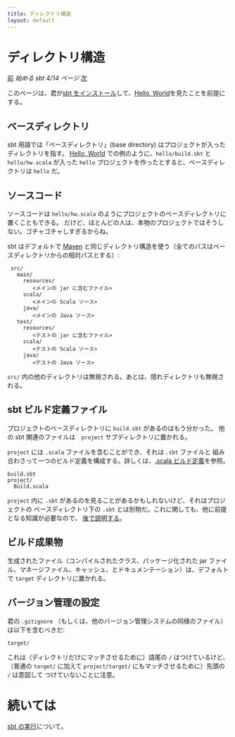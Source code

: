 ```yaml
---
title: ディレクトリ構造
layout: default
---
```


[Maven]: http://maven.apache.org/

# ディレクトリ構造

[前](../hello) _始める sbt 4/14 ページ_ [次](../running)

このページは、君が[sbt をインストール](../setup)して、[Hello, World](../hello)を見たことを前提にする。

## ベースディレクトリ

sbt 用語では「ベースディレクトリ」(base directory) はプロジェクトが入ったディレクトリを指す。
[Hello, World](../hello) での例のように、`hello/build.sbt` と `hello/hw.scala` が入った
`hello` プロジェクトを作ったとすると、ベースディレクトリは `hello` だ。

## ソースコード

ソースコードは `hello/hw.scala` のようにプロジェクトのベースディレクトリに置くこともできる。
だけど、ほとんどの人は、本物のプロジェクトではそうしない。ゴチャゴチャしすぎるからね。

sbt はデフォルトで [Maven] と同じディレクトリ構造を使う（全てのパスはベースディレクトリからの相対パスとする）:

     src/
       main/
         resources/
            <メインの jar に含むファイル>
         scala/
            <メインの Scala ソース>
         java/
            <メインの Java ソース>
       test/
         resources/
            <テストの jar に含むファイル>
         scala/
            <テストの Scala ソース>
         java/
            <テストの Java ソース>

`src/` 内の他のディレクトリは無視される。あとは、隠れディレクトリも無視される。

## sbt ビルド定義ファイル

プロジェクトのベースディレクトリに `build.sbt` があるのはもう分かった。
他の sbt 関連のファイルは　`project` サブディレクトリに置かれる。

`project` には `.scala` ファイルを含むことができ、それは `.sbt` ファイルと
組み合わさって一つのビルド定義を構成する。詳しくは、[.scala ビルド定義](../full-def)を参照。

    build.sbt
    project/
      Build.scala

`project` 内に `.sbt` があるのを見ることがあるかもしれないけど、それはプロジェクトの
ベースディレクトリ下の `.sbt` とは別物だ。これに関しても、他に前提となる知識が必要なので、
[後で説明する](../full-def)。

## ビルド成果物

生成されたファイル（コンパイルされたクラス、パッケージ化された jar ファイル、マネージファイル、キャッシュ、とドキュメンテーション）は、デフォルトで `target` ディレクトリに置かれる。

## バージョン管理の設定

君の `.gitignore` （もしくは、他のバージョン管理システムの同様のファイル）は以下を含むべきだ:

    target/

これは（ディレクトリだけにマッチさせるために）語尾の `/` はつけているけど、
（普通の `target/` に加えて `project/target/` にもマッチさせるために）先頭の `/` は意図して
つけていないことに注意。

# 続いては

[sbt の実行](../running)について。
